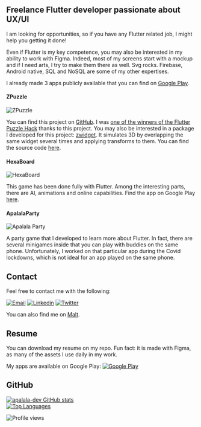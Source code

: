 <!--
**antoinedelia/antoinedelia** is a ✨ _special_ ✨ repository because its `README.md` (this file) appears on your GitHub profile.

Here are some ideas to get you started:

- 🔭 I’m currently working on ...
- 🌱 I’m currently learning ...
- 👯 I’m looking to collaborate on ...
- 🤔 I’m looking for help with ...
- 💬 Ask me about ...
- 📫 How to reach me: ...
- ⚡ Fun fact: ...
-->

## Freelance Flutter developer passionate about UX/UI

I am looking for opportunities, so if you have any Flutter related job, I might help you getting it done!

Even if Flutter is my key competence, you may also be interested in my ability to work with Figma. Indeed, most of my screens start with a mockup and if I need arts, I try to make them there as well. Svg rocks.
Firebase, Android native, SQL and NoSQL are some of my other expertises.

I already made 3 apps publicly available that you can find on [Google Play](https://play.google.com/store/apps/dev?id=5773474916640770322).

#### ZPuzzle

![ZPuzzle](https://play-lh.googleusercontent.com/qnNYOKDi7pCpU3tpdWqOSaPfX2W3s0GLV0yivXW4rmbFQHgraDSCAggXpXijjhbBuPM=s360-rw)

You can find this project on [GitHub](https://github.com/apalala-dev/zpuzzle). I was [one of the winners of the Flutter Puzzle Hack](https://devpost.com/software/zpuzzle) thanks to this project.
You may also be interested in a package I developed for this project: [zwidget](https://pub.dev/packages/zwidget).
It simulates 3D by overlapping the same widget several times and applying transforms to them.
You can find the source code [here](https://github.com/apalala-dev/zwidget).

#### HexaBoard

![HexaBoard](https://play-lh.googleusercontent.com/2GqoYySqtbH6BFE2S3quFo2wFG_9Ol5-R-22uFku7GDuQq0z5frhQfrUCpGoX2lKNB0=s360-rw)

This game has been done fully with Flutter.
Among the interesting parts, there are AI, animations and online capabilities.
Find the app on Google Play [here](https://play.google.com/store/apps/details?id=com.apalala.hexagon).

#### ApalalaParty

![Apalala Party](https://play-lh.googleusercontent.com/ruz_UI_Ddw-zs7x8UVWO6ZcfigpMW6Bf1GCPXkeOjYNqwS6x5m6V0GzppaRV5-tjBD4=s360-rw)

A party game that I developed to learn more about Flutter. In fact, there are several minigames inside that you can play with buddies on the same phone.
Unfortunately, I worked on that particular app during the Covid lockdowns, which is not ideal for an app played on the same phone.


## Contact


Feel free to contact me with the following:

[![Email](https://img.shields.io/badge/Email-apalala.company%40gmail.com-informational?logo=Mail.Ru&logoColor=white&labelColor=151515&color=white)](mailto:apalala.company@gmail.com)
[![Linkedin](https://img.shields.io/twitter/url?label=S%C3%A9bastien%20Bel&logo=LinkedIn&style=social&url=https%3A%2F%2Fwww.linkedin.com%2Fin%2Fs%25C3%25A9bastien-bel-960084142%2F)](https://twitter.com/intent/tweet?text=Wow:&url=https%3A%2F%2Fwww.linkedin.com%2Fin%2Fs%25C3%25A9bastien-bel-960084142%2F)
[![Twitter](https://img.shields.io/twitter/url?label=%40ApalalaCompany&style=social&url=https%3A%2F%2Ftwitter.com%2FApalalaCompany)](https://twitter.com/intent/tweet?text=Wow:&url=https%3A%2F%2Ftwitter.com%2FApalalaCompany)

You can also find me on [Malt](https://www.malt.fr/profile/sebastienbel).


## Resume

You can download my resume on my repo.
Fun fact: it is made with Figma, as many of the assets I use daily in my work.

My apps are available on Google Play:
[![Google Play](https://img.shields.io/twitter/url?label=Google%20Play&logo=googleplay&logoColor=338bff&style=social&url=https%3A%2F%2Fplay.google.com%2Fstore%2Fapps%2Fdev%3Fid%3D5773474916640770322)](https://twitter.com/intent/tweet?text=Wow:&url=https%3A%2F%2Fplay.google.com%2Fstore%2Fapps%2Fdev%3Fid%3D5773474916640770322)

## GitHub

[![apalala-dev GitHub stats](https://github-readme-stats.vercel.app/api?username=apalala-dev&count_private=true&show_icons=true)](https://github.com/anuraghazra/github-readme-stats)
<br/>
[![Top Languages](https://github-readme-stats.vercel.app/api/top-langs/?username=apalala-dev)](https://github.com/anuraghazra/github-readme-stats)

![Profile views](https://gpvc.arturio.dev/Naereen)
